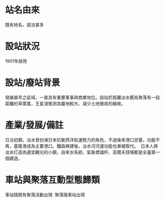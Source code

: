 # 站名由來

既有地名，說法甚多 

# 設站狀況

1901年啟用 

# 設站/廢站背景

發展甚早之區域，一直具有重要軍事與商業地位。設站於距離淡水舊街聚落有一段距離的草厝尾，王星淯推測為腹地較大、減少土地徵收的緣故。 

# 產業/發展/備註

日治初期，淡水曾扮演日本抗衡西洋航運勢力的角色，不過後來港口淤塞，功能不再，基隆港成為主要港口。鐵路興建後，淡水河河運功能也漸被取代。 
日本人將淡水打造為適宜觀光的小鎮，自來水系統、氣象標識杆、高爾夫球場都是全臺第一個建造。 

# 車站與聚落互動型態歸類

車站隨既有聚落活動出現 
聚落隨車站出現 
